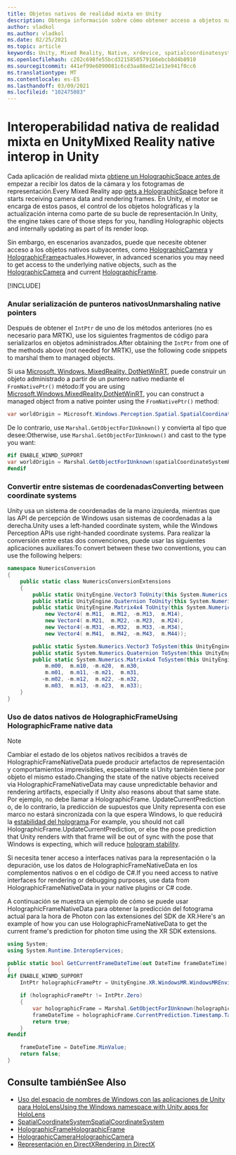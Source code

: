 ```yaml
---
title: Objetos nativos de realidad mixta en Unity
description: Obtenga información sobre cómo obtener acceso a objetos nativos holográficas subyacentes en Unity con el espacio de nombres XR.
author: vladkol
ms.author: vladkol
ms.date: 02/25/2021
ms.topic: article
keywords: Unity, Mixed Reality, Native, xrdevice, spatialcoordinatesystem, holographicframe, holographiccamera, ispatialcoordinatesystem, iholographicframe, iholographiccamera, getnativeptr, auriculares de realidad mixta, auriculares de realidad mixta de Windows, auriculares de realidad virtual
ms.openlocfilehash: c202c698fe55bcd3215850579166ebcb8d4b8910
ms.sourcegitcommit: 441ef99e6090081c6cd3aa88ed21e13e941f0cc6
ms.translationtype: MT
ms.contentlocale: es-ES
ms.lasthandoff: 03/09/2021
ms.locfileid: "102475083"
---
```

# <a name="mixed-reality-native-interop-in-unity"></a><span data-ttu-id="51042-104">Interoperabilidad nativa de realidad mixta en Unity</span><span class="sxs-lookup"><span data-stu-id="51042-104">Mixed Reality native interop in Unity</span></span>

<span data-ttu-id="51042-105">Cada aplicación de realidad mixta [obtiene un HolographicSpace antes de](../native/getting-a-holographicspace.md) empezar a recibir los datos de la cámara y los fotogramas de representación.</span><span class="sxs-lookup"><span data-stu-id="51042-105">Every Mixed Reality app [gets a HolographicSpace](../native/getting-a-holographicspace.md) before it starts receiving camera data and rendering frames.</span></span> <span data-ttu-id="51042-106">En Unity, el motor se encarga de estos pasos, el control de los objetos holográficas y la actualización interna como parte de su bucle de representación.</span><span class="sxs-lookup"><span data-stu-id="51042-106">In Unity, the engine takes care of those steps for you, handling Holographic objects and internally updating as part of its render loop.</span></span>

<span data-ttu-id="51042-107">Sin embargo, en escenarios avanzados, puede que necesite obtener acceso a los objetos nativos subyacentes, como <a href="/uwp/api/windows.graphics.holographic.holographiccamera" target="_blank">HolographicCamera</a> y <a href="/uwp/api/windows.graphics.holographic.holographicframe" target="_blank">HolographicFrame</a>actuales.</span><span class="sxs-lookup"><span data-stu-id="51042-107">However, in advanced scenarios you may need to get access to the underlying native objects, such as the <a href="/uwp/api/windows.graphics.holographic.holographiccamera" target="_blank">HolographicCamera</a> and current <a href="/uwp/api/windows.graphics.holographic.holographicframe" target="_blank">HolographicFrame</a>.</span></span>

[!INCLUDE[](includes/unity-native-ptrs.md)]

### <a name="unmarshaling-native-pointers"></a><span data-ttu-id="51042-108">Anular serialización de punteros nativos</span><span class="sxs-lookup"><span data-stu-id="51042-108">Unmarshaling native pointers</span></span>

<span data-ttu-id="51042-109">Después de obtener el `IntPtr` de uno de los métodos anteriores (no es necesario para MRTK), use los siguientes fragmentos de código para serializarlos en objetos administrados.</span><span class="sxs-lookup"><span data-stu-id="51042-109">After obtaining the `IntPtr` from one of the methods above (not needed for MRTK), use the following code snippets to marshal them to managed objects.</span></span>

<span data-ttu-id="51042-110">Si usa [Microsoft. Windows. MixedReality. DotNetWinRT](https://www.nuget.org/packages/Microsoft.Windows.MixedReality.DotNetWinRT), puede construir un objeto administrado a partir de un puntero nativo mediante el `FromNativePtr()` método:</span><span class="sxs-lookup"><span data-stu-id="51042-110">If you are using [Microsoft.Windows.MixedReality.DotNetWinRT](https://www.nuget.org/packages/Microsoft.Windows.MixedReality.DotNetWinRT), you can construct a managed object from a native pointer using the `FromNativePtr()` method:</span></span>

```cs
var worldOrigin = Microsoft.Windows.Perception.Spatial.SpatialCoordinateSystem.FromNativePtr(spatialCoordinateSystemPtr);
```

<span data-ttu-id="51042-111">De lo contrario, use `Marshal.GetObjectForIUnknown()` y convierta al tipo que desee:</span><span class="sxs-lookup"><span data-stu-id="51042-111">Otherwise, use `Marshal.GetObjectForIUnknown()` and cast to the type you want:</span></span>

```cs
#if ENABLE_WINMD_SUPPORT
var worldOrigin = Marshal.GetObjectForIUnknown(spatialCoordinateSystemPtr) as Windows.Perception.Spatial.SpatialCoordinateSystem;
#endif
```

### <a name="converting-between-coordinate-systems"></a><span data-ttu-id="51042-112">Convertir entre sistemas de coordenadas</span><span class="sxs-lookup"><span data-stu-id="51042-112">Converting between coordinate systems</span></span>

<span data-ttu-id="51042-113">Unity usa un sistema de coordenadas de la mano izquierda, mientras que las API de percepción de Windows usan sistemas de coordenadas a la derecha.</span><span class="sxs-lookup"><span data-stu-id="51042-113">Unity uses a left-handed coordinate system, while the Windows Perception APIs use right-handed coordinate systems.</span></span> <span data-ttu-id="51042-114">Para realizar la conversión entre estas dos convenciones, puede usar las siguientes aplicaciones auxiliares:</span><span class="sxs-lookup"><span data-stu-id="51042-114">To convert between these two conventions, you can use the following helpers:</span></span>

```cs
namespace NumericsConversion
{
    public static class NumericsConversionExtensions
    {
        public static UnityEngine.Vector3 ToUnity(this System.Numerics.Vector3 v) => new UnityEngine.Vector3(v.X, v.Y, -v.Z);
        public static UnityEngine.Quaternion ToUnity(this System.Numerics.Quaternion q) => new UnityEngine.Quaternion(q.X, q.Y, -q.Z, -q.W);
        public static UnityEngine.Matrix4x4 ToUnity(this System.Numerics.Matrix4x4 m) => new UnityEngine.Matrix4x4(
            new Vector4( m.M11,  m.M12, -m.M13,  m.M14),
            new Vector4( m.M21,  m.M22, -m.M23,  m.M24),
            new Vector4(-m.M31, -m.M32,  m.M33, -m.M34),
            new Vector4( m.M41,  m.M42, -m.M43,  m.M44));

        public static System.Numerics.Vector3 ToSystem(this UnityEngine.Vector3 v) => new System.Numerics.Vector3(v.x, v.y, -v.z);
        public static System.Numerics.Quaternion ToSystem(this UnityEngine.Quaternion q) => new System.Numerics.Quaternion(q.x, q.y, -q.z, -q.w);
        public static System.Numerics.Matrix4x4 ToSystem(this UnityEngine.Matrix4x4 m) => new System.Numerics.Matrix4x4(
            m.m00,  m.m10, -m.m20,  m.m30,
            m.m01,  m.m11, -m.m21,  m.m31,
           -m.m02, -m.m12,  m.m22, -m.m32,
            m.m03,  m.m13, -m.m23,  m.m33);
    }
}
```

### <a name="using-holographicframe-native-data"></a><span data-ttu-id="51042-115">Uso de datos nativos de HolographicFrame</span><span class="sxs-lookup"><span data-stu-id="51042-115">Using HolographicFrame native data</span></span>

> [!NOTE]
> <span data-ttu-id="51042-116">Cambiar el estado de los objetos nativos recibidos a través de HolographicFrameNativeData puede producir artefactos de representación y comportamientos imprevisibles, especialmente si Unity también tiene por objeto el mismo estado.</span><span class="sxs-lookup"><span data-stu-id="51042-116">Changing the state of the native objects received via HolographicFrameNativeData may cause unpredictable behavior and rendering artifacts, especially if Unity also reasons about that same state.</span></span>  <span data-ttu-id="51042-117">Por ejemplo, no debe llamar a HolographicFrame. UpdateCurrentPrediction o, de lo contrario, la predicción de supuestos que Unity representa con ese marco no estará sincronizada con la que espera Windows, lo que reducirá la [estabilidad del holograma](../platform-capabilities-and-apis/hologram-stability.md).</span><span class="sxs-lookup"><span data-stu-id="51042-117">For example, you should not call HolographicFrame.UpdateCurrentPrediction, or else the pose prediction that Unity renders with that frame will be out of sync with the pose that Windows is expecting, which will reduce [hologram stability](../platform-capabilities-and-apis/hologram-stability.md).</span></span>

<span data-ttu-id="51042-118">Si necesita tener acceso a interfaces nativas para la representación o la depuración, use los datos de HolographicFrameNativeData en los complementos nativos o en el código de C#.</span><span class="sxs-lookup"><span data-stu-id="51042-118">If you need access to native interfaces for rendering or debugging purposes, use data from HolographicFrameNativeData in your native plugins or C# code.</span></span>

<span data-ttu-id="51042-119">A continuación se muestra un ejemplo de cómo se puede usar HolographicFrameNativeData para obtener la predicción del fotograma actual para la hora de Photon con las extensiones del SDK de XR.</span><span class="sxs-lookup"><span data-stu-id="51042-119">Here's an example of how you can use HolographicFrameNativeData to get the current frame's prediction for photon time using the XR SDK extensions.</span></span>

```cs
using System;
using System.Runtime.InteropServices;

public static bool GetCurrentFrameDateTime(out DateTime frameDateTime)
{
#if ENABLE_WINMD_SUPPORT
    IntPtr holographicFramePtr = UnityEngine.XR.WindowsMR.WindowsMREnvironment.CurrentHolographicRenderFrame;

    if (holographicFramePtr != IntPtr.Zero)
    {
        var holographicFrame = Marshal.GetObjectForIUnknown(holographicFramePtr) as Windows.Graphics.Holographic.HolographicFrame;
        frameDateTime = holographicFrame.CurrentPrediction.Timestamp.TargetTime.DateTime;
        return true;
    }
#endif

    frameDateTime = DateTime.MinValue;
    return false;
}
```

## <a name="see-also"></a><span data-ttu-id="51042-120">Consulte también</span><span class="sxs-lookup"><span data-stu-id="51042-120">See Also</span></span>

* [<span data-ttu-id="51042-121">Uso del espacio de nombres de Windows con las aplicaciones de Unity para HoloLens</span><span class="sxs-lookup"><span data-stu-id="51042-121">Using the Windows namespace with Unity apps for HoloLens</span></span>](using-the-windows-namespace-with-unity-apps-for-hololens.md)
* <span data-ttu-id="51042-122"><a href="/uwp/api/windows.perception.spatial.spatialcoordinatesystem" target="_blank">SpatialCoordinateSystem</a></span><span class="sxs-lookup"><span data-stu-id="51042-122"><a href="/uwp/api/windows.perception.spatial.spatialcoordinatesystem" target="_blank">SpatialCoordinateSystem</a></span></span>
* <span data-ttu-id="51042-123"><a href="/uwp/api/windows.graphics.holographic.holographicframe" target="_blank">HolographicFrame</a></span><span class="sxs-lookup"><span data-stu-id="51042-123"><a href="/uwp/api/windows.graphics.holographic.holographicframe" target="_blank">HolographicFrame</a></span></span>
* <span data-ttu-id="51042-124"><a href="/uwp/api/windows.graphics.holographic.holographiccamera" target="_blank">HolographicCamera</a></span><span class="sxs-lookup"><span data-stu-id="51042-124"><a href="/uwp/api/windows.graphics.holographic.holographiccamera" target="_blank">HolographicCamera</a></span></span>
* [<span data-ttu-id="51042-125">Representación en DirectX</span><span class="sxs-lookup"><span data-stu-id="51042-125">Rendering in DirectX</span></span>](../native/rendering-in-directx.md)
